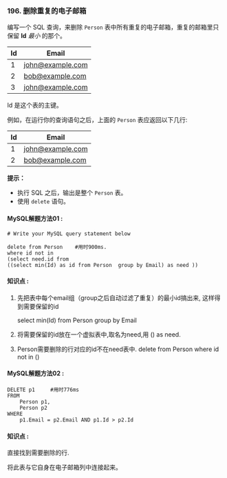 ### 196.  删除重复的电子邮箱

编写一个 SQL 查询，来删除 `Person` 表中所有重复的电子邮箱，重复的邮箱里只保留 **Id** *最小* 的那个。

| Id   | Email            |
| ---- | ---------------- |
| 1    | john@example.com |
| 2    | bob@example.com  |
| 3    | john@example.com |

Id 是这个表的主键。

例如，在运行你的查询语句之后，上面的 `Person` 表应返回以下几行:

| Id   | Email            |
| ---- | ---------------- |
| 1    | john@example.com |
| 2    | bob@example.com  |

**提示：**

- 执行 SQL 之后，输出是整个 `Person` 表。
- 使用 `delete` 语句。



#### MySQL解题方法01  :

```mysql
# Write your MySQL query statement below

delete from Person    #用时900ms.
where id not in 
(select need.id from 
((select min(Id) as id from Person  group by Email) as need ))

```

#### 知识点 : 

1) 先把表中每个email组（group之后自动过滤了重复）的最小id搞出来, 这样得到需要保留的id

 	select min(Id) from Person group by Email

2) 将需要保留的id放在一个虚拟表中,取名为need,用 () as need.

3) Person需要删除的行对应的id不在need表中. delete from Person where id not in ()



#### MySQL解题方法02  :

```mysql
DELETE p1     #用时776ms
FROM 
    Person p1,
    Person p2
WHERE
    p1.Email = p2.Email AND p1.Id > p2.Id
```

#### 知识点 :

直接找到需要删除的行. 

将此表与它自身在电子邮箱列中连接起来。

